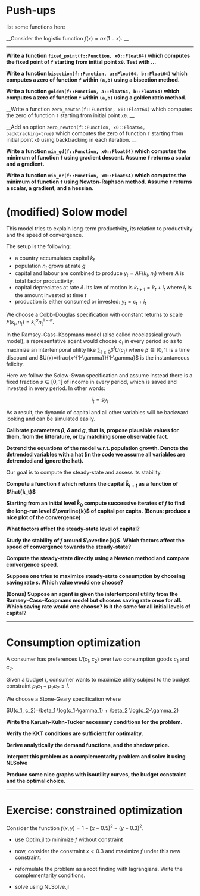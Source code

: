 # Push-ups

list some functions here

__Consider the logistic function $f(x)=a x (1-x)$. __

---



__Write a function `fixed_point(f::Function, x0::Float64)` which computes the fixed point of `f` starting from initial point `x0`. Test with ...__

__Write a function `bisection(f::Function, a::Float64, b::Float64)` which computes a zero of function `f` within `(a,b)` using a bisection method.__

__Write a function `golden(f::Function, a::Float64, b::Float64)` which computes a zero of function `f` within `(a,b)` using a golden ratio method.__

__Write a function `zero_newton(f::Function, x0::Float64)` which computes the zero of function `f` starting from initial point `x0`. __

__Add an option `zero_newton(f::Function, x0::Float64, backtracking=true)` which computes the zero of function `f` starting from initial point `x0` using backtracking in each iteration. __

__Write a function `min_gd(f::Function, x0::Float64)` which computes the minimum of function `f` using gradient descent. Assume `f` returns a scalar and a gradient.__

__Write a function `min_nr(f::Function, x0::Float64)` which computes the minimum of function `f` using Newton-Raphson method. Assume `f` returns a scalar, a gradient, and a hessian.__



# (modified) Solow model

This model tries to explain long-term productivity, its relation to productivity and the speed of convergence.

The setup is the following:

- a country accumulates capital $k_t$
- population $n_t$ grows at rate $g$
- capital and labour are combined to produce $y_t = A F(k_t, n_t)$ where $A$ is total factor productivity.
- capital depreciates at rate $\delta$. Its law of motion is $k_{t+1}=k_{t}+i_{t}$ where $i_t$ is the amount invested at time $t$
- production is either consumed or invested: $y_t = c_t + i_t$

We choose a Cobb-Douglas specification with constant returns to scale $F(k_t, n_t) = k_t^{\alpha} n_t^{1-\alpha}$.

In the Ramsey–Cass–Koopmans  model (also called neoclassical growth model), a representative agent would choose $c_t$ in every period so as to maximize an intertemporal utility like $\sum_{t \geq 0} \beta^t U(c_t)$ where $\beta \in [0,1[$ is a time discount and $U(x)=\frac{x^{1-\gamma}}{1-\gamma}$ is the instantaneous felicity.

Here we follow the Solow-Swan specification and assume instead there is a fixed fraction $s\in[0,1[$ of income in every period, which is saved and invested in every period. In other words:

$$i_t = s y_t$$

As a result, the dynamic of capital and all other variables will be backward looking and can be simulated easily.

__Calibrate parameters $\beta$, $\delta$ and $g$, that is, propose plausible values for them, from the litterature, or by matching some observable fact.__

__Detrend the equations of the model w.r.t. population growth. Denote the detrended variables with a hat (in the code we assume all variables are detrended and ignore the hat).__


Our goal is to compute the steady-state and assess its stability.

__Compute a function `f` which returns the capital $\hat{k}_{t+1}$ as a function of $\hat{k_t}$__

__Starting from an initial level $\hat{k}_0$ compute successive iterates of $f$ to find the long-run level $\overline{k}$ of capital per capita. (Bonus: produce a nice plot of the convergence)__

__What factors affect the steady-state level of capital?__

__Study the stability of $f$ around $\overline{k}$. Which factors affect the speed of convergence towards the steady-state?__

__Compute the steady-state directly using a Newton method and compare convergence speed.__

__Suppose one tries to maximize steady-state consumption by choosing saving rate $s$. Which value would one choose?__

__(Bonus) Suppose an agent is given the intertemporal utility from the Ramsey–Cass–Koopmans model but chooses saving rate once for all. Which saving rate would one choose? Is it the same for all initial levels of capital?__

---

# Consumption optimization

A consumer has preferences $U(c_1, c_2)$ over two consumption goods $c_1$ and $c_2$.

Given a budget $I$, consumer wants to maximize utility subject to the budget constraint $p_1 c_1 + p_2 c_2 \leq I$.

We choose a Stone-Geary specification where

$U(c_1, c_2)=\beta_1 \log(c_1-\gamma_1) + \beta_2 \log(c_2-\gamma_2)

__Write the Karush-Kuhn-Tucker necessary conditions for the problem.__

__Verify the KKT conditions are sufficient for optimality.__

__Derive analytically the demand functions, and the shadow price.__

__Interpret this problem as a complementarity problem and solve it using NLSolve__

__Produce some nice graphs with isoutility curves, the budget constraint and the optimal choice.__

---

# Exercise: constrained optimization

Consider the function $f(x,y) = 1-(x-0.5)^2 -(y-0.3)^2$.

- use Optim.jl to minimize $f$ without constraint

- now, consider the constraint $x<0.3$ and maximize $f$ under this new constraint.

- reformulate the problem as a root finding with lagrangians. Write the complementarity conditions.

- solve using NLSolve.jl
